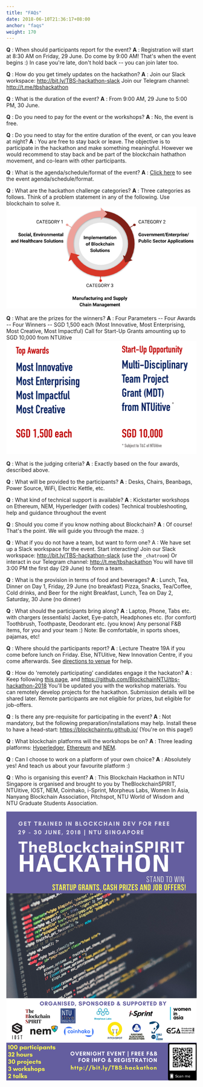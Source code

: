 ```yaml
---
title: "FAQs"
date: 2018-06-10T21:36:17+08:00
anchor: "faqs"
weight: 170
---
```


**Q** : When should participants report for the event?
**A** : Registration will start at 8:30 AM on Friday, 29 June.
		Do come by 9:00 AM! That's when the event begins :)
		In case you're late, don't hold back -- you can join later too.

**Q** : How do you get timely updates on the hackathon?
**A** : Join our Slack workspace: http://bit.ly/TBS-hackathon-slack
		Join our Telegram channel: http://t.me/tbshackathon

**Q** : What is the duration of the event?
**A** : From 9:00 AM, 29 June to 5:00 PM, 30 June.

**Q** : Do you need to pay for the event or the workshops?
**A** : No, the event is free.

**Q** : Do you need to stay for the entire duration of the event, or can you leave at night?
**A** : You are free to stay back or leave. The objective is to participate in the hackathon and make something meaningful. However we would recommend to stay back and be part of the blockchain hathathon movement, and co-learn with other participants.

**Q** : What is the agenda/schedule/format of the event?
**A** : [Click here](http://localhost:1313/#agenda) to see the event agenda/schedule/format.   

**Q** : What are the hackathon challenge categories?
**A** : Three categories as follows.
        Think of a problem statement in any of the following.
        Use blockchain to solve it.
        ![](challenge.png "Challenge Categories")

**Q** : What are the prizes for the winners?
**A** : Four Parameters -- Four Awards -- Four Winners -- SGD 1,500 each
     (Most Innovative, Most Enterprising, Most Creative, Most Impactful)
     Call for Start-Up Grants amounting up to SGD 10,000 from NTUitive
     ![](awards-opportunities.png "Awards and Opportunities")

**Q** : What is the judging criteria?
**A** : Exactly based on the four awards, described above.

**Q** : What will be provided to the participants?
**A** : Desks, Chairs, Beanbags, Power Source, WiFi, Electric Kettle, etc.

**Q** : What kind of technical support is available?
**A** : Kickstarter workshops on Ethereum, NEM, Hyperledger (with codes)
     Technical troubleshooting, help and guidance throughout the event

**Q** : Should you come if you know nothing about Blockchain?
**A** : Of course! That's the point. We will guide you through the maze. :)

**Q** : What if you do not have a team, but want to form one?
A : We have set up a Slack workspace for the event. Start interacting!
     Join our Slack workspace: http://bit.ly/TBS-hackathon-slack (use the `_chatroom`)
     Or interact in our Telegram channel: http://t.me/tbshackathon
     You will have till 3:00 PM the first day (29 June) to form a team.

**Q** : What is the provision in terms of food and beverages?
**A** : Lunch, Tea, Dinner on Day 1, Friday, 29 June (no breakfast)
     Pizza, Snacks, Tea/Coffee, Cold drinks, and Beer for the night
     Breakfast, Lunch, Tea on Day 2, Saturday, 30 June (no dinner)

**Q** : What should the participants bring along?
**A** : Laptop, Phone, Tabs etc. with chargers (essentials)
     Jacket, Eye-patch, Headphones etc. (for comfort)
     Toothbrush, Toothpaste, Deodorant etc. (you know)
     Any personal F&B items, for you and your team :)
     Note: Be comfortable, in sports shoes, pajamas, etc!

**Q** : Where should the participants report?
**A** : Lecture Theatre 19A if you come before lunch on Friday.
     Else, NTUitive, New Innovation Centre, if you come afterwards.
     See [directions to venue](#venue) for help. 

**Q** : How do 'remotely participating' candidates engage it the hackaton?
**A** : Keep following [this page](#), and https://github.com/BlockchainNTU/tbs-hackathon-2018
		You'll be updated you with the workshop materials.
		You can remotely develop projects for the hackathon.
		Submission details will be shared later.
		Remote participants are not eligible for prizes, but eligible for job-offers.

**Q** : Is there any pre-requisite for participating in the event?
**A** : Not mandatory, but the following preparation/installations may help.
     Install these to have a head-start: https://blockchainntu.github.io/ (You're on this page!)

**Q** : What blockchain platforms will the workshops be on?
**A** : Three leading platforms: [Hyperledger](https://www.hyperledger.org), [Ethereum](https://ethereum.org) and [NEM](http://nem.io).

**Q** : Can I choose to work on a platform of your own choice?
**A** : Absolutely yes! And teach us about your favourite platform :)

**Q** : Who is organising this event?
**A** : This Blockchain Hackathon in NTU Singapore is organised and brought to you by TheBlockchainSPIRIT, NTUitive, IOST, NEM, Coinhako, i-Sprint, Morpheus Labs, Women In Asia, Nanyang Blockchain Association, Pitchspot, NTU World of Wisdom and NTU Graduate Students Association.


<!-- ![](http://scse.ntu.edu.sg/SPIRIT/updates/Documents/_ATK-zWA.png "TheBlockchainSPIRIT Hackathon") -->
![](poster.png "TheBlockchainSPIRIT Hackathon")
